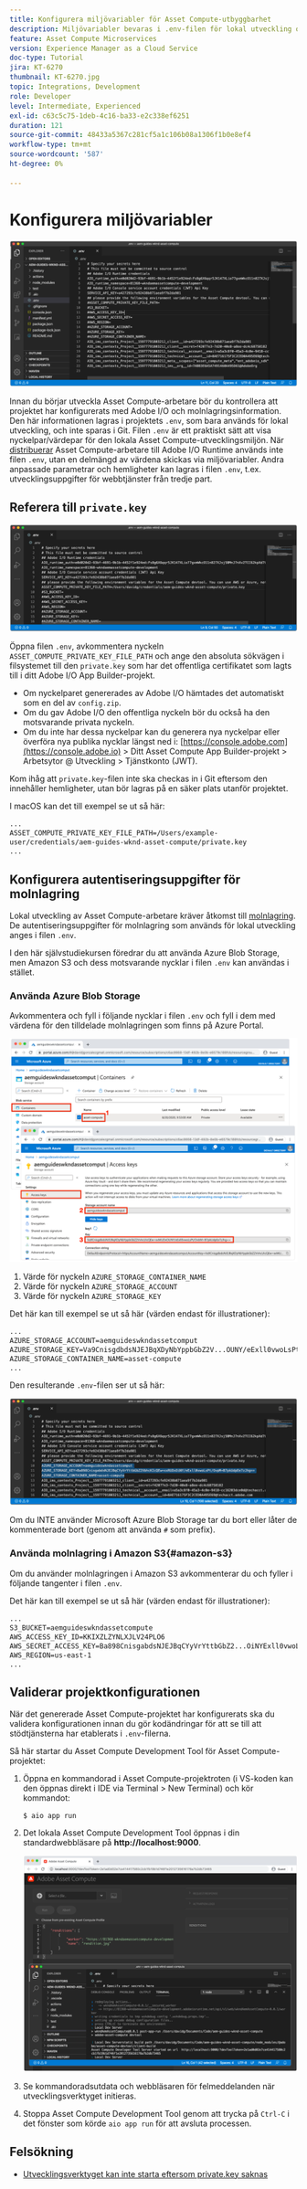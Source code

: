 ```yaml
---
title: Konfigurera miljövariabler för Asset Compute-utbyggbarhet
description: Miljövariabler bevaras i .env-filen för lokal utveckling och används för att ange Adobe I/O-autentiseringsuppgifter och molnlagringsreferenser som krävs för lokal utveckling.
feature: Asset Compute Microservices
version: Experience Manager as a Cloud Service
doc-type: Tutorial
jira: KT-6270
thumbnail: KT-6270.jpg
topic: Integrations, Development
role: Developer
level: Intermediate, Experienced
exl-id: c63c5c75-1deb-4c16-ba33-e2c338ef6251
duration: 121
source-git-commit: 48433a5367c281cf5a1c106b08a1306f1b0e8ef4
workflow-type: tm+mt
source-wordcount: '587'
ht-degree: 0%

---
```


# Konfigurera miljövariabler

![punktmiljöfil](assets/environment-variables/dot-env-file.png)

Innan du börjar utveckla Asset Compute-arbetare bör du kontrollera att projektet har konfigurerats med Adobe I/O och molnlagringsinformation. Den här informationen lagras i projektets `.env`, som bara används för lokal utveckling, och inte sparas i Git. Filen `.env` är ett praktiskt sätt att visa nyckelpar/värdepar för den lokala Asset Compute-utvecklingsmiljön. När [distribuerar](../deploy/runtime.md) Asset Compute-arbetare till Adobe I/O Runtime används inte filen `.env`, utan en delmängd av värdena skickas via miljövariabler. Andra anpassade parametrar och hemligheter kan lagras i filen `.env`, t.ex. utvecklingsuppgifter för webbtjänster från tredje part.

## Referera till `private.key`

![privat nyckel](assets/environment-variables/private-key.png)

Öppna filen `.env`, avkommentera nyckeln `ASSET_COMPUTE_PRIVATE_KEY_FILE_PATH` och ange den absoluta sökvägen i filsystemet till den `private.key` som har det offentliga certifikatet som lagts till i ditt Adobe I/O App Builder-projekt.

+ Om nyckelparet genererades av Adobe I/O hämtades det automatiskt som en del av `config.zip`.
+ Om du gav Adobe I/O den offentliga nyckeln bör du också ha den motsvarande privata nyckeln.
+ Om du inte har dessa nyckelpar kan du generera nya nyckelpar eller överföra nya publika nycklar längst ned i:
  [https://console.adobe.com](https://console.adobe.io) > Ditt Asset Compute App Builder-projekt > Arbetsytor @ Utveckling > Tjänstkonto (JWT).

Kom ihåg att `private.key`-filen inte ska checkas in i Git eftersom den innehåller hemligheter, utan bör lagras på en säker plats utanför projektet.

I macOS kan det till exempel se ut så här:

```
...
ASSET_COMPUTE_PRIVATE_KEY_FILE_PATH=/Users/example-user/credentials/aem-guides-wknd-asset-compute/private.key
...
```

## Konfigurera autentiseringsuppgifter för molnlagring

Lokal utveckling av Asset Compute-arbetare kräver åtkomst till [molnlagring](../set-up/accounts-and-services.md#cloud-storage). De autentiseringsuppgifter för molnlagring som används för lokal utveckling anges i filen `.env`.

I den här självstudiekursen föredrar du att använda Azure Blob Storage, men Amazon S3 och dess motsvarande nycklar i filen `.env` kan användas i stället.

### Använda Azure Blob Storage

Avkommentera och fyll i följande nycklar i filen `.env` och fyll i dem med värdena för den tilldelade molnlagringen som finns på Azure Portal.

![Azure Blob Storage](./assets/environment-variables/azure-portal-credentials.png)

1. Värde för nyckeln `AZURE_STORAGE_CONTAINER_NAME`
1. Värde för nyckeln `AZURE_STORAGE_ACCOUNT`
1. Värde för nyckeln `AZURE_STORAGE_KEY`

Det här kan till exempel se ut så här (värden endast för illustrationer):

```
...
AZURE_STORAGE_ACCOUNT=aemguideswkndassetcomput
AZURE_STORAGE_KEY=Va9CnisgdbdsNJEJBqXDyNbYppbGbZ2V...OUNY/eExll0vwoLsPt/OvbM+B7pkUdpEe7zJhg==
AZURE_STORAGE_CONTAINER_NAME=asset-compute
...
```

Den resulterande `.env`-filen ser ut så här:

![Azure Blob Storage-autentiseringsuppgifter](assets/environment-variables/cloud-storage-credentials.png)

Om du INTE använder Microsoft Azure Blob Storage tar du bort eller låter de kommenterade bort (genom att använda `#` som prefix).

### Använda molnlagring i Amazon S3{#amazon-s3}

Om du använder molnlagringen i Amazon S3 avkommenterar du och fyller i följande tangenter i filen `.env`.

Det här kan till exempel se ut så här (värden endast för illustrationer):

```
...
S3_BUCKET=aemguideswkndassetcompute
AWS_ACCESS_KEY_ID=KKIXZLZYNLXJLV24PLO6
AWS_SECRET_ACCESS_KEY=Ba898CnisgabdsNJEJBqCYyVrYttbGbZ2...OiNYExll0vwoLsPtOv
AWS_REGION=us-east-1
...
```

## Validerar projektkonfigurationen

När det genererade Asset Compute-projektet har konfigurerats ska du validera konfigurationen innan du gör kodändringar för att se till att stödtjänsterna har etablerats i `.env`-filerna.

Så här startar du Asset Compute Development Tool för Asset Compute-projektet:

1. Öppna en kommandorad i Asset Compute-projektroten (i VS-koden kan den öppnas direkt i IDE via Terminal > New Terminal) och kör kommandot:

   ```
   $ aio app run
   ```

1. Det lokala Asset Compute Development Tool öppnas i din standardwebbläsare på __http://localhost:9000__.

   ![AIR-appkörning](assets/environment-variables/aio-app-run.png)

1. Se kommandoradsutdata och webbläsaren för felmeddelanden när utvecklingsverktyget initieras.
1. Stoppa Asset Compute Development Tool genom att trycka på `Ctrl-C` i det fönster som körde `aio app run` för att avsluta processen.

## Felsökning

+ [Utvecklingsverktyget kan inte starta eftersom private.key saknas](../troubleshooting.md#missing-private-key)
